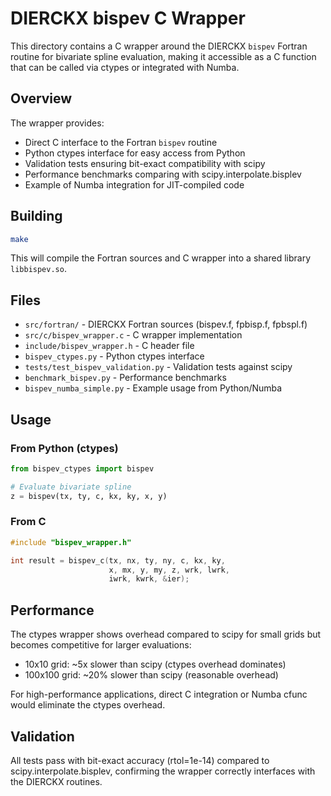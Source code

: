 # DIERCKX bispev C Wrapper

This directory contains a C wrapper around the DIERCKX `bispev` Fortran routine for bivariate spline evaluation, making it accessible as a C function that can be called via ctypes or integrated with Numba.

## Overview

The wrapper provides:
- Direct C interface to the Fortran `bispev` routine
- Python ctypes interface for easy access from Python
- Validation tests ensuring bit-exact compatibility with scipy
- Performance benchmarks comparing with scipy.interpolate.bisplev
- Example of Numba integration for JIT-compiled code

## Building

```bash
make
```

This will compile the Fortran sources and C wrapper into a shared library `libbispev.so`.

## Files

- `src/fortran/` - DIERCKX Fortran sources (bispev.f, fpbisp.f, fpbspl.f)
- `src/c/bispev_wrapper.c` - C wrapper implementation
- `include/bispev_wrapper.h` - C header file
- `bispev_ctypes.py` - Python ctypes interface
- `tests/test_bispev_validation.py` - Validation tests against scipy
- `benchmark_bispev.py` - Performance benchmarks
- `bispev_numba_simple.py` - Example usage from Python/Numba

## Usage

### From Python (ctypes)

```python
from bispev_ctypes import bispev

# Evaluate bivariate spline
z = bispev(tx, ty, c, kx, ky, x, y)
```

### From C

```c
#include "bispev_wrapper.h"

int result = bispev_c(tx, nx, ty, ny, c, kx, ky, 
                      x, mx, y, my, z, wrk, lwrk, 
                      iwrk, kwrk, &ier);
```

## Performance

The ctypes wrapper shows overhead compared to scipy for small grids but becomes competitive for larger evaluations:

- 10x10 grid: ~5x slower than scipy (ctypes overhead dominates)
- 100x100 grid: ~20% slower than scipy (reasonable overhead)

For high-performance applications, direct C integration or Numba cfunc would eliminate the ctypes overhead.

## Validation

All tests pass with bit-exact accuracy (rtol=1e-14) compared to scipy.interpolate.bisplev, confirming the wrapper correctly interfaces with the DIERCKX routines.